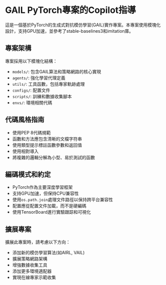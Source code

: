 <!-- 
  使用此文件為Copilot提供工作區特定的自定義指令。
  有關詳細信息，請訪問https://code.visualstudio.com/docs/copilot/copilot-customization#_use-a-githubcopilotinstructionsmd-file 
-->

# GAIL PyTorch專案的Copilot指導

這是一個基於PyTorch的生成式對抗模仿學習(GAIL)實作專案。本專案使用模塊化設計，支持GPU加速，並參考了stable-baselines3和imitation庫。

## 專案架構

專案採用以下模塊化結構：
- `models/`: 包含GAIL算法和策略網路的核心實現
- `agents/`: 強化學習代理定義
- `utils/`: 工具函數，包括專家軌跡處理
- `configs/`: 配置文件
- `scripts/`: 訓練和數據收集腳本
- `envs/`: 環境相關代碼

## 代碼風格指南

- 使用PEP 8代碼規範
- 函數和方法應包含清晰的文檔字符串
- 使用類型提示標註函數參數和返回值
- 使用相對導入
- 將複雜的邏輯分解為小型、易於測試的函數

## 編碼模式和約定

- PyTorch作為主要深度學習框架
- 支持GPU加速，但保持CPU兼容性
- 使用`os.path.join`處理文件路徑以保持跨平台兼容性
- 配置應從配置文件加載，而不是硬編碼
- 使用TensorBoard進行實驗跟踪和可視化

## 擴展專案

擴展此專案時，請考慮以下方向：
- 添加新的模仿學習算法(如AIRL, VAIL)
- 擴展策略網路架構
- 增強數據收集工具
- 添加更多環境適配器
- 實現在線專家示範收集